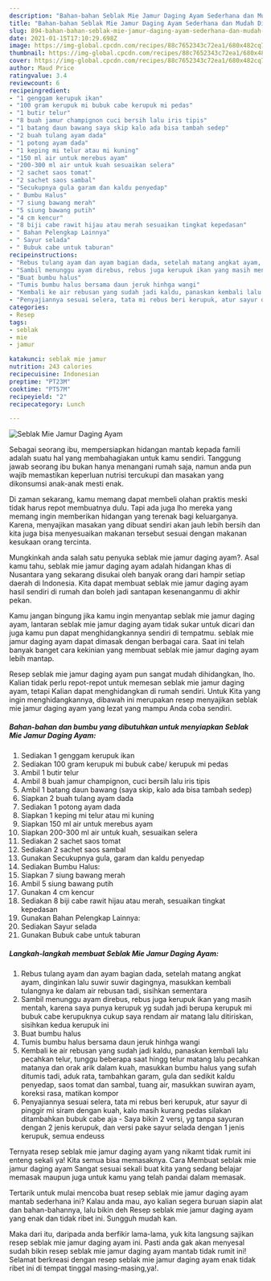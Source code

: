 ```yaml
---
description: "Bahan-bahan Seblak Mie Jamur Daging Ayam Sederhana dan Mudah Dibuat"
title: "Bahan-bahan Seblak Mie Jamur Daging Ayam Sederhana dan Mudah Dibuat"
slug: 894-bahan-bahan-seblak-mie-jamur-daging-ayam-sederhana-dan-mudah-dibuat
date: 2021-01-15T17:10:29.698Z
image: https://img-global.cpcdn.com/recipes/88c7652343c72ea1/680x482cq70/seblak-mie-jamur-daging-ayam-foto-resep-utama.jpg
thumbnail: https://img-global.cpcdn.com/recipes/88c7652343c72ea1/680x482cq70/seblak-mie-jamur-daging-ayam-foto-resep-utama.jpg
cover: https://img-global.cpcdn.com/recipes/88c7652343c72ea1/680x482cq70/seblak-mie-jamur-daging-ayam-foto-resep-utama.jpg
author: Maud Price
ratingvalue: 3.4
reviewcount: 6
recipeingredient:
- "1 genggam kerupuk ikan"
- "100 gram kerupuk mi bubuk cabe kerupuk mi pedas"
- "1 butir telur"
- "8 buah jamur champignon cuci bersih lalu iris tipis"
- "1 batang daun bawang saya skip kalo ada bisa tambah sedep"
- "2 buah tulang ayam dada"
- "1 potong ayam dada"
- "1 keping mi telur atau mi kuning"
- "150 ml air untuk merebus ayam"
- "200-300 ml air untuk kuah sesuaikan selera"
- "2 sachet saos tomat"
- "2 sachet saos sambal"
- "Secukupnya gula garam dan kaldu penyedap"
- " Bumbu Halus"
- "7 siung bawang merah"
- "5 siung bawang putih"
- "4 cm kencur"
- "8 biji cabe rawit hijau atau merah sesuaikan tingkat kepedasan"
- " Bahan Pelengkap Lainnya"
- " Sayur selada"
- " Bubuk cabe untuk taburan"
recipeinstructions:
- "Rebus tulang ayam dan ayam bagian dada, setelah matang angkat ayam, dinginkan lalu suwir suwir dagingnya, masukkan kembali tulangnya ke dalam air rebusan tadi, sisihkan sementara"
- "Sambil menunggu ayam direbus, rebus juga kerupuk ikan yang masih mentah, karena saya punya kerupuk yg sudah jadi berupa kerupuk mi bubuk cabe kerupuknya cukup saya rendam air matang lalu ditiriskan, sisihkan kedua kerupuk ini"
- "Buat bumbu halus"
- "Tumis bumbu halus bersama daun jeruk hinhga wangi"
- "Kembali ke air rebusan yang sudah jadi kaldu, panaskan kembali lalu pecahkan telur, tunggu beberapa saat hingg telur matang lalu pecahkan matanya dan orak arik dalam kuah, masukkan bumbu halus yang sufah ditumis tadi, aduk rata, tambahkan garam, gula dan sedikit kaldu penyedap, saos tomat dan sambal, tuang air, masukkan suwiran ayam, koreksi rasa, matikan kompor"
- "Penyajiannya sesuai selera, tata mi rebus beri kerupuk, atur sayur di pinggir mi siram dengan kuah, kalo masih kurang pedas silakan ditambahkan bubuk cabe aja Saya bikin 2 versi, yg tanpa sayuran dengan 2 jenis kerupuk, dan versi pake sayur selada dengan 1 jenis kerupuk, semua endeuss"
categories:
- Resep
tags:
- seblak
- mie
- jamur

katakunci: seblak mie jamur 
nutrition: 243 calories
recipecuisine: Indonesian
preptime: "PT23M"
cooktime: "PT57M"
recipeyield: "2"
recipecategory: Lunch

---
```



![Seblak Mie Jamur Daging Ayam](https://img-global.cpcdn.com/recipes/88c7652343c72ea1/680x482cq70/seblak-mie-jamur-daging-ayam-foto-resep-utama.jpg)

Sebagai seorang ibu, mempersiapkan hidangan mantab kepada famili adalah suatu hal yang membahagiakan untuk kamu sendiri. Tanggung jawab seorang ibu bukan hanya menangani rumah saja, namun anda pun wajib memastikan keperluan nutrisi tercukupi dan masakan yang dikonsumsi anak-anak mesti enak.

Di zaman  sekarang, kamu memang dapat membeli olahan praktis meski tidak harus repot membuatnya dulu. Tapi ada juga lho mereka yang memang ingin memberikan hidangan yang terenak bagi keluarganya. Karena, menyajikan masakan yang dibuat sendiri akan jauh lebih bersih dan kita juga bisa menyesuaikan makanan tersebut sesuai dengan makanan kesukaan orang tercinta. 



Mungkinkah anda salah satu penyuka seblak mie jamur daging ayam?. Asal kamu tahu, seblak mie jamur daging ayam adalah hidangan khas di Nusantara yang sekarang disukai oleh banyak orang dari hampir setiap daerah di Indonesia. Kita dapat membuat seblak mie jamur daging ayam hasil sendiri di rumah dan boleh jadi santapan kesenanganmu di akhir pekan.

Kamu jangan bingung jika kamu ingin menyantap seblak mie jamur daging ayam, lantaran seblak mie jamur daging ayam tidak sukar untuk dicari dan juga kamu pun dapat menghidangkannya sendiri di tempatmu. seblak mie jamur daging ayam dapat dimasak dengan berbagai cara. Saat ini telah banyak banget cara kekinian yang membuat seblak mie jamur daging ayam lebih mantap.

Resep seblak mie jamur daging ayam pun sangat mudah dihidangkan, lho. Kalian tidak perlu repot-repot untuk memesan seblak mie jamur daging ayam, tetapi Kalian dapat menghidangkan di rumah sendiri. Untuk Kita yang ingin menghidangkannya, dibawah ini merupakan resep menyajikan seblak mie jamur daging ayam yang lezat yang mampu Anda coba sendiri.

<!--inarticleads1-->

##### Bahan-bahan dan bumbu yang dibutuhkan untuk menyiapkan Seblak Mie Jamur Daging Ayam:

1. Sediakan 1 genggam kerupuk ikan
1. Sediakan 100 gram kerupuk mi bubuk cabe/ kerupuk mi pedas
1. Ambil 1 butir telur
1. Ambil 8 buah jamur champignon, cuci bersih lalu iris tipis
1. Ambil 1 batang daun bawang (saya skip, kalo ada bisa tambah sedep)
1. Siapkan 2 buah tulang ayam dada
1. Sediakan 1 potong ayam dada
1. Siapkan 1 keping mi telur atau mi kuning
1. Siapkan 150 ml air untuk merebus ayam
1. Siapkan 200-300 ml air untuk kuah, sesuaikan selera
1. Sediakan 2 sachet saos tomat
1. Sediakan 2 sachet saos sambal
1. Gunakan Secukupnya gula, garam dan kaldu penyedap
1. Sediakan  Bumbu Halus:
1. Siapkan 7 siung bawang merah
1. Ambil 5 siung bawang putih
1. Gunakan 4 cm kencur
1. Sediakan 8 biji cabe rawit hijau atau merah, sesuaikan tingkat kepedasan
1. Gunakan  Bahan Pelengkap Lainnya:
1. Sediakan  Sayur selada
1. Gunakan  Bubuk cabe untuk taburan




<!--inarticleads2-->

##### Langkah-langkah membuat Seblak Mie Jamur Daging Ayam:

1. Rebus tulang ayam dan ayam bagian dada, setelah matang angkat ayam, dinginkan lalu suwir suwir dagingnya, masukkan kembali tulangnya ke dalam air rebusan tadi, sisihkan sementara
1. Sambil menunggu ayam direbus, rebus juga kerupuk ikan yang masih mentah, karena saya punya kerupuk yg sudah jadi berupa kerupuk mi bubuk cabe kerupuknya cukup saya rendam air matang lalu ditiriskan, sisihkan kedua kerupuk ini
1. Buat bumbu halus
1. Tumis bumbu halus bersama daun jeruk hinhga wangi
1. Kembali ke air rebusan yang sudah jadi kaldu, panaskan kembali lalu pecahkan telur, tunggu beberapa saat hingg telur matang lalu pecahkan matanya dan orak arik dalam kuah, masukkan bumbu halus yang sufah ditumis tadi, aduk rata, tambahkan garam, gula dan sedikit kaldu penyedap, saos tomat dan sambal, tuang air, masukkan suwiran ayam, koreksi rasa, matikan kompor
1. Penyajiannya sesuai selera, tata mi rebus beri kerupuk, atur sayur di pinggir mi siram dengan kuah, kalo masih kurang pedas silakan ditambahkan bubuk cabe aja - Saya bikin 2 versi, yg tanpa sayuran dengan 2 jenis kerupuk, dan versi pake sayur selada dengan 1 jenis kerupuk, semua endeuss




Ternyata resep seblak mie jamur daging ayam yang nikamt tidak rumit ini enteng sekali ya! Kita semua bisa memasaknya. Cara Membuat seblak mie jamur daging ayam Sangat sesuai sekali buat kita yang sedang belajar memasak maupun juga untuk kamu yang telah pandai dalam memasak.

Tertarik untuk mulai mencoba buat resep seblak mie jamur daging ayam mantab sederhana ini? Kalau anda mau, ayo kalian segera buruan siapin alat dan bahan-bahannya, lalu bikin deh Resep seblak mie jamur daging ayam yang enak dan tidak ribet ini. Sungguh mudah kan. 

Maka dari itu, daripada anda berfikir lama-lama, yuk kita langsung sajikan resep seblak mie jamur daging ayam ini. Pasti anda gak akan menyesal sudah bikin resep seblak mie jamur daging ayam mantab tidak rumit ini! Selamat berkreasi dengan resep seblak mie jamur daging ayam enak tidak ribet ini di tempat tinggal masing-masing,ya!.

